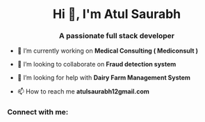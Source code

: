 <h1 align="center">Hi 👋, I'm Atul Saurabh</h1>
<h3 align="center">A passionate full stack developer</h3>

- 🔭 I’m currently working on **Medical Consulting ( Mediconsult )**

- 👯 I’m looking to collaborate on **Fraud detection system**

- 🤝 I’m looking for help with **Dairy Farm Management System**

- 📫 How to reach me **atulsaurabh12gmail.com**

<h3 align="left">Connect with me:</h3>
<p align="left">
</p>
